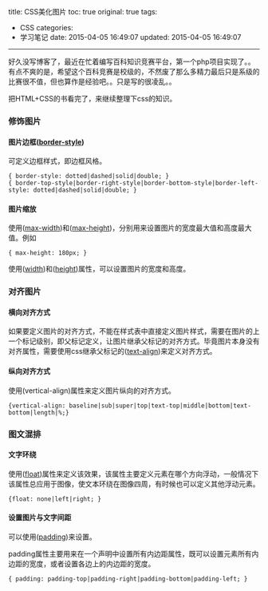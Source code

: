 title: CSS美化图片
toc: true
original: true
tags:
  - CSS
categories:
  - 学习笔记
date: 2015-04-05 16:49:07
updated: 2015-04-05 16:49:07
---

好久没写博客了，最近在忙着编写百科知识竞赛平台，第一个php项目实现了。。有点不爽的是，希望这个百科竞赛是校级的，不然废了那么多精力最后只是系级的比赛很不值，但也算作是经验吧。。只是写的很凌乱。。

把HTML+CSS的书看完了，来继续整理下css的知识。

### 修饰图片

#### 图片边框([border-style](http://www.w3school.com.cn/cssref/pr_border-style.asp))
可定义边框样式，即边框风格。

	{ border-style: dotted|dashed|solid|double; }
	{ border-top-style|border-right-style|border-bottom-style|border-left-style: dotted|dashed|solid|double; }

#### 图片缩放

使用([max-width](http://www.w3school.com.cn/cssref/pr_dim_max-width.asp))和([max-height](http://www.w3school.com.cn/cssref/pr_dim_min-height.asp))，分别用来设置图片的宽度最大值和高度最大值。例如

	{ max-height: 180px; }

使用([width](http://www.w3school.com.cn/cssref/pr_dim_width.asp))和([height](http://www.w3school.com.cn/cssref/pr_dim_height.asp))属性，可以设置图片的宽度和高度。

### 对齐图片

#### 横向对齐方式

如果要定义图片的对齐方式，不能在样式表中直接定义图片样式，需要在图片的上一个标记级别，即父标记定义，让图片继承父标记的对齐方式。毕竟图片本身没有对齐属性，需要使用css继承父标记的([text-align](http://www.w3school.com.cn/cssref/pr_text_text-align.asp))来定义对齐方式。

#### 纵向对齐方式

使用(vertical-align)属性来定义图片纵向的对齐方式。

	{vertical-align: baseline|sub|super|top|text-top|middle|bottom|text-bottom|length|%;}

### 图文混排

#### 文字环绕

使用([float](http://www.w3school.com.cn/cssref/pr_class_float.asp))属性来定义该效果，该属性主要定义元素在哪个方向浮动，一般情况下该属性总应用于图像，使文本环绕在图像四周，有时候也可以定义其他浮动元素。

	{float: none|left|right; }

#### 设置图片与文字间距

可以使用([padding](http://www.w3school.com.cn/cssref/pr_padding.asp))来设置。

padding属性主要用来在一个声明中设置所有内边距属性，既可以设置元素所有内边距的宽度，或者设置各边上的内边距的宽度。

	{ padding: padding-top|padding-right|padding-bottom|padding-left; }
